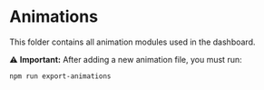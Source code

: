 # Animations

This folder contains all animation modules used in the dashboard.

⚠️ **Important:** After adding a new animation file, you must run:

```bash
npm run export-animations
```
